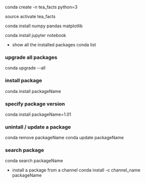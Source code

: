 conda create -n tea_facts python=3

source activate tea_facts

conda install numpy pandas matplotlib

conda install jupyter notebook

* show all the installed packages
conda list

### upgrade all packages
conda upgrade --all

### install package
conda install packageName

### specify package version
conda install packageName=1.01

### unintall / update a package
conda remove packageName
conda update packageName

### search package
conda search packageName

* install a package from a channel
conda install -c channel_name packageName
